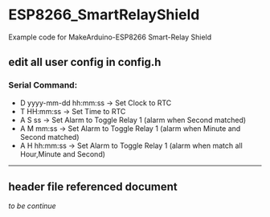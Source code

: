 # ESP8266_SmartRelayShield
Example code for MakeArduino-ESP8266 Smart-Relay Shield

<b>edit all user config in config.h</b>
-----------------------------
<h3>Serial Command:</h3>
<ul>
<li> D yyyy-mm-dd hh:mm:ss         -> Set Clock to RTC</li>
<li> T HH:mm:ss                    -> Set Time to RTC</li>
<li> A S ss                        -> Set Alarm to Toggle Relay 1 (alarm when Second matched)</li>
<li> A M mm:ss                     -> Set Alarm to Toggle Relay 1 (alarm when Minute and Second matched)</li>
<li> A H hh:mm:ss                  -> Set Alarm to Toggle Relay 1 (alarm when match all Hour,Minute and Second)</li>
</ul>

-----------------------------
<h2>header file referenced document</h2>
<i>to be continue</i>
